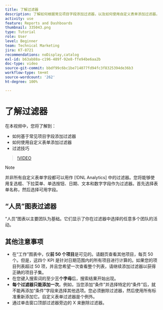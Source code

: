 ```yaml
---
title: 了解过滤器
description: 了解如何根据常见项目字段添加过滤器，以及如何使用自定义表单添加过滤器，全部尽在 [!UICONTROL Enhanced analytics]。
activity: use
feature: Reports and Dashboards
thumbnail: 335043.png
type: Tutorial
role: User
level: Beginner
team: Technical Marketing
jira: KT-8721
recommendations: noDisplay,catalog
exl-id: b63ab88a-c196-489f-92e8-ffe94be6aa2b
doc-type: video
source-git-commit: bbdf99c6bc1be714077fd94fc3f8325394de36b3
workflow-type: tm+mt
source-wordcount: '262'
ht-degree: 100%

---
```


# 了解过滤器

在本视频中，您将了解到：

* 如何基于常见项目字段添加过滤器
* 如何使用自定义表单添加过滤器
* 过滤技巧

>[!VIDEO](https://video.tv.adobe.com/v/3439647/?quality=12&learn=on&enablevpops=1&captions=chi_hans)

>[!NOTE]
>
>并非所有自定义表单字段都可以用作 [!DNL Analytics] 中的过滤器。您将能够使用复选框、下拉菜单、单选按钮、日期、文本和数字字段作为过滤器。首先选择表单名称，然后选择可用字段。

## “人员”图表过滤器

“人员”图表以主要团队为基础。它们显示了你在过滤器中选择的任意多个团队的活动。

## 其他注意事项

* 在“工作”图表中，仅&#x200B;**前 50 个项目**&#x200B;是可见的。请翻页查看其他项目，每页 50 个。但是，这四个 KPI 是针对日期范围内的所有项目进行计算的。如果您的项目列表超过 50 项，并且您希望一次查看整个列表，请继续添加过滤器以获得正确的项目子集。
* 在您键入搜索词的至少&#x200B;**三个字母**&#x200B;后，搜索结果开始出现。
* **每个过滤器只能添加一次**。例如，当您添加“条件”并选择特定的“条件”后，就不能再添加“条件”字段来选择其他选项。您必须删除过滤器，然后使用所有标准重新添加它。自定义表单过滤器是个例外。
* 通过单击窗口顶部过滤器旁边的 X 来删除过滤器。

